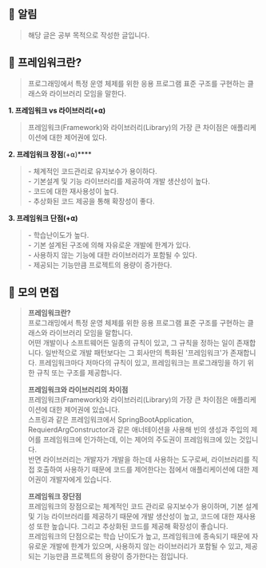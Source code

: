 ## **📌 알림**

> 해당 글은 공부 목적으로 작성한 글입니다.

## **📌 프레임워크란?**

> 프로그래밍에서 특정 운영 체제를 위한 응용 프로그램 표준 구조를 구현하는 클래스와 라이브러리 모임을 말한다.

**1\. 프레임워크 vs 라이브러리(+⍺)**

> 프레임워크(Framework)와 라이브러리(Library)의 가장 큰 차이점은 애플리케이션에 대한 제어권에 있다.

**2\. 프레임워크 장점**(+⍺)****

> \- 체계적인 코드관리로 유지보수가 용이하다.  
> \- 기본설계 및 기능 라이브러리를 제공하여 개발 생산성이 높다.  
> \- 코드에 대한 재사용성이 높다.  
> \- 추상화된 코드 제공을 통해 확장성이 좋다.

**3\. 프레임워크 단점(+⍺)**

> \- 학습난이도가 높다.  
> \- 기본 설계된 구조에 의해 자유로운 개발에 한계가 있다.  
> \- 사용하지 않는 기능에 대한 라이브러리가 포함될 수 있다.  
> \- 제공되는 기능만큼 프로젝트의 용량이 증가한다.

## **📌 모의 면접**

> **프레임워크란?**  
> 프로그래밍에서 특정 운영 체제를 위한 응용 프로그램 표준 구조를 구현하는 클래스와 라이브러리 모임을 말합니다.  
> 어떤 개발이나 소프트웨어든 일종의 규칙이 있고, 그 규칙을 정하는 일이 존재합니다. 일반적으로 개발 패턴보다는 그 회사만의 특화된 '프레임워크'가 존재합니다. 프레임워크마다 저마다의 규칙이 있고, 프레임워크는 프로그래밍을 하기 위한 규칙 또는 구조를 제공합니다.  
>   
> **프레임워크와 라이브러리의 차이점**  
> 프레임워크(Framework)와 라이브러리(Library)의 가장 큰 차이점은 애플리케이션에 대한 제어권에 있습니다.  
> 스프링과 같은 프레임워크에서 SpringBootApplication, RequierdArgConstructor과 같은 애너테이션을 사용해 빈의 생성과 주입의 제어를 프레임워크에 인가하는데, 이는 제어의 주도권이 프레임워크에 있는 것입니다.  
> 반면 라이브러리는 개발자가 개발을 하는데 사용하는 도구로써, 라이브러리를 직접 호출하여 사용하기 때문에 코드를 제어한다는 점에서 애플리케이션에 대한 제어권이 개발자에게 있습니다.  
>   
> **프레임워크 장단점**<br>
> 프레임워크의 장점으로는 체계적인 코드 관리로 유지보수가 용이하며, 기본 설계 및 기능 라이브러리를 제공하기 때문에 개발 생산성이 높고, 코드에 대한 재사용성 또한 높습니다. 그리고 추상화된 코드를 제공해 확장성이 좋습니다.  
> 프레임워크의 단점으로는 학습 난이도가 높고, 프레임워크에 종속되기 때문에 자유로운 개발에 한계가 있으며, 사용하지 않는 라이브러리가 포함될 수 있고, 제공되는 기능만큼 프로젝트의 용량이 증가한다는 점입니다.
